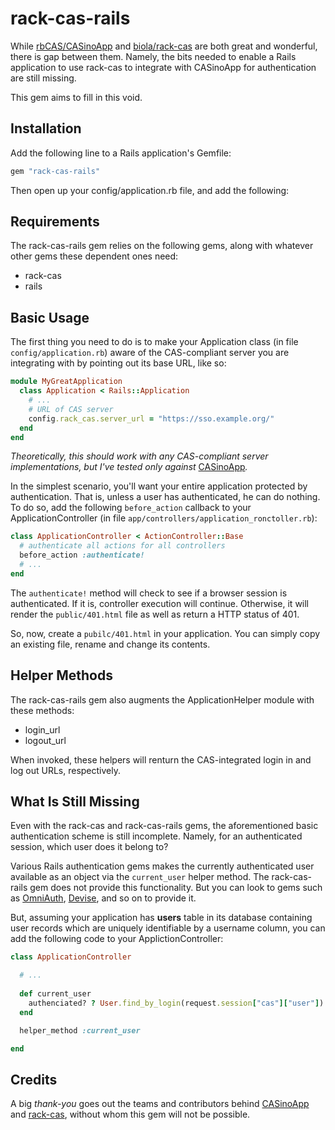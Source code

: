# rack-cas-rails

While [rbCAS/CASinoApp](http://rbcas.com) and [biola/rack-cas](https://github.com/biola/rack-cas) are both great
and wonderful, there is gap between them.  Namely, the bits needed to enable a Rails application to use rack-cas to integrate with
CASinoApp for authentication are still missing.

This gem aims to fill in this void.

## Installation

Add the following line to a Rails application's Gemfile:

```ruby
gem "rack-cas-rails"
```

Then open up your config/application.rb file, and add the following:

## Requirements

The rack-cas-rails gem relies on the following gems, along with whatever other gems these dependent ones need:

  * rack-cas
  * rails

## Basic Usage

The first thing you need to do is to make your Application class (in file ```config/application.rb```) aware of the CAS-compliant
server you are integrating with by pointing out its base URL, like so:

```ruby
module MyGreatApplication
  class Application < Rails::Application
    # ...
    # URL of CAS server
    config.rack_cas.server_url = "https://sso.example.org/"
  end
end
```

*Theoretically, this should work with any CAS-compliant server implementations, but I've tested only against*
[CASinoApp](http://rbcas.com)*.*

In the simplest scenario, you'll want your entire application protected by authentication.  That is, unless a user has authenticated,
he can do nothing.  To do so, add the following ```before_action``` callback to your ApplicationController (in file
```app/controllers/application_ronctoller.rb```):

```ruby
class ApplicationController < ActionController::Base
  # authenticate all actions for all controllers
  before_action :authenticate!
  # ...
end
```

The ```authenticate!``` method will check to see if a browser session is authenticated.  If it is, controller execution will continue.
Otherwise, it will render the ```public/401.html``` file as well as return a HTTP status of 401.

So, now, create a ```pubilc/401.html``` in your application.   You can simply copy an existing file, rename and change its contents.

## Helper Methods

The rack-cas-rails gem also augments the ApplicationHelper module with these methods:

  * login_url
  * logout_url

When invoked, these helpers will renturn the CAS-integrated login in and log out URLs, respectively.

## What Is Still Missing

Even with the rack-cas and rack-cas-rails gems, the aforementioned basic authentication scheme is still incomplete.  Namely, for an
authenticated session, which user does it belong to?

Various Rails authentication gems makes the currently authenticated user available as an object via the ```current_user``` helper
method.  The rack-cas-rails gem does not provide this functionality.  But you can look to gems such as
[OmniAuth](https://github.com/intridea/omniauth), [Devise](https://github.com/plataformatec/devise), and so on
to provide it.

But, assuming your application has **users** table in its database containing user records which are uniquely identifiable by a username
column, you can add the following code to your ApplictionController:

```ruby
class ApplicationController

  # ...
  
  def current_user
    authenciated? ? User.find_by_login(request.session["cas"]["user"]) : nil
  end

  helper_method :current_user

end
```

## Credits

A big *thank-you* goes out the teams and contributors behind [CASinoApp](http://rbcas.com) and
[rack-cas](https://github.com/biola/rack-cas), without whom this gem will not be possible.
